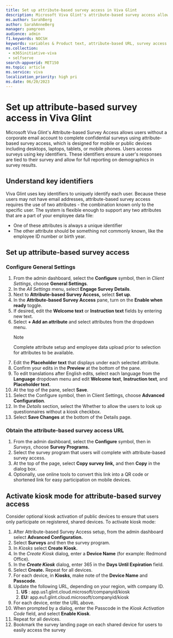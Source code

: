 ```yaml
---
title: Set up attribute-based survey access in Viva Glint 
description: Microsoft Viva Glint's attribute-based survey access allows users without a corporate email account to complete confidential surveys. 
ms.author: SarahBerg
author: SarahAnneBerg
manager: pamgreen
audience: admin
f1.keywords: NOCSH
keywords: variables & Product text, attribute-based URL, survey access 
ms.collection: 
 - m365initiative-viva
 - selfserve
search-appverid: MET150
ms.topic: article
ms.service: viva
localization_priority: high pri
ms.date: 06/20/2023
---
```


# Set up attribute-based survey access in Viva Glint

Microsoft Viva Glint's Attribute-based Survey Access allows users without a corporate email account to complete confidential surveys using attribute-based survey access, which is designed for mobile or public devices including desktops, laptops, tablets, or mobile phones. Users access surveys using key identifiers. These identifiers ensure a user's responses are tied to their survey and allow for full reporting on demographics in survey results.

## Understand key identifiers

Viva Glint uses key identifiers to uniquely identify each user. Because these users may not have email addresses, attribute-based survey access requires the use of two attributes - the combination known only to the specific user. The system is flexible enough to support any two attributes that are a part of your employee data file:

- One of these attributes is always a unique identifier
- The other attribute should be something not commonly known, like the employee ID number or birth year.

## Set up attribute-based survey access

### Configure General Settings

1. From the admin dashboard, select the **Configure** symbol, then in *Client Settings*, choose **General Settings**.
2. In the *All Settings* menu, select **Engage Survey Details**.
3. Next to **Attribute-based Survey Access,** select **Set up**.
4. In the **Attribute-based Survey Access** pane, turn on the **Enable when ready** toggle.
5. If desired, edit the **Welcome text** or **Instruction text** fields by entering new text.
6. Select **+ Add an attribute** and select attributes from the dropdown menu.
   > [!NOTE]
   > Complete attribute setup and employee data upload prior to selection for attributes to be available.
7. Edit the **Placeholder text** that displays under each selected attribute.
8. Confirm your edits in the **Preview** at the bottom of the pane.
9. To edit translations after English edits, select each language from the **Language** dropdown menu and edit **Welcome text**, **Instruction text**, and **Placeholder text**.
10. At the top of the pane, select **Save**.
11. Select the Configure symbol, then in Client Settings, choose **Advanced Configuration**.
12. In the *Details* section, select the Whether to allow the users to look up questionnaires without a kiosk checkbox.
13. Select **Save Changes** at the bottom of the Details page.

### Obtain the attribute-based survey access URL

1. From the admin dashboard, select the **Configure** symbol, then in *Surveys*, choose **Survey Programs.**
2. Select the survey program that users will complete with attribute-based survey access.
3. At the top of the page, select **Copy survey link,** and then **Copy** in the dialog box.
4. Optionally, use online tools to convert this link into a QR code or shortened link for easy participation on mobile devices.

## Activate kiosk mode for attribute-based survey access

Consider optional kiosk activation of public devices to ensure that users only participate on registered, shared devices. To activate kiosk mode:

1. After Attribute-based Survey Access setup, from the admin dashboard select **Advanced Configuration.**
2. Select **Surveys** and then the survey program.
3. In *Kiosks* select **Create Kiosk.**
4. In the *Create Kiosk* dialog, enter a **Device Name** (for example: Redmond Office).
5. In the ***Create Kiosk*** dialog, enter 365 in the **Days Until Expiration** field.
6. Select **Create.** Repeat for all devices.
7. For each device, in **Kiosks**, make note of the **Device Name** and **Passcode**.
8. Update the following URL, depending on your region, with company ID.
   1. **US** : app.us1.glint.cloud.microsoft/companyid/kiosk
   2. **EU:** app.eu1.glint.cloud.microsoft/companyid/kiosk
9. For each device, enter the URL above.
10. When prompted by a dialog, enter the Passcode in the *Kiosk Activation Code* field, and select **Enable Kiosk**.
11. Repeat for all devices.
12. Bookmark the survey landing page on each shared device for users to easily access the survey